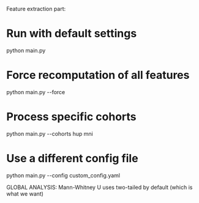 Feature extraction part:

# Run with default settings
python main.py

# Force recomputation of all features
python main.py --force

# Process specific cohorts
python main.py --cohorts hup mni

# Use a different config file
python main.py --config custom_config.yaml

GLOBAL ANALYSIS:
Mann-Whitney U uses two-tailed by default (which is what we want)
